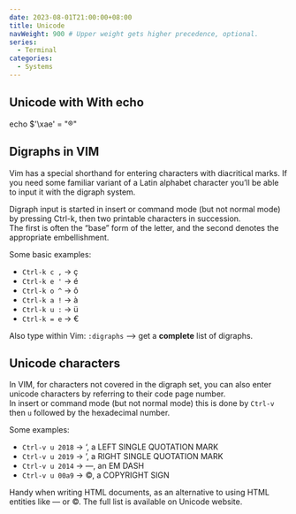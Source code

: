 ```yaml
---
date: 2023-08-01T21:00:00+08:00
title: Unicode
navWeight: 900 # Upper weight gets higher precedence, optional.
series:
  - Terminal
categories:
  - Systems
---
```



## Unicode with With echo 

echo $'\xae'    =    "®"


## Digraphs in VIM

Vim has a special shorthand for entering characters with diacritical marks. If you need some familiar variant of a Latin alphabet character you’ll be able to input it with the digraph system.    

Digraph input is started in insert or command mode (but not normal mode) by pressing Ctrl-k, then two printable characters in succession.     
The first is often the “base” form of the letter, and the second denotes the appropriate embellishment.      

Some basic examples: 
  * `Ctrl-k c ,` -> ç   
  * `Ctrl-k e '` -> é     
  * `Ctrl-k o ^` -> ô    
  * `Ctrl-k a !` -> à     
  * `Ctrl-k u :` -> ü    
  * `Ctrl-k = e` -> €    

Also type within Vim:  `:digraphs` --> get a **complete** list of digraphs.    
 

## Unicode characters

In VIM, for characters not covered in the digraph set, you can also enter unicode characters by referring to their code page number.    
In insert or command mode (but not normal mode) this is done by `Ctrl-v` then `u` followed by the hexadecimal number.    

Some examples:
  * `Ctrl-v u 2018`  -> ‘,   a LEFT SINGLE QUOTATION MARK    
  * `Ctrl-v u 2019`  -> ’,   a RIGHT SINGLE QUOTATION MARK   
  * `Ctrl-v u 2014`  -> —,   an EM DASH    
  * `Ctrl-v u 00a9`  -> ©,   a COPYRIGHT SIGN    

Handy when writing HTML documents, as an alternative to using HTML entities like &mdash; or &copy;. The full list is available on Unicode website.
